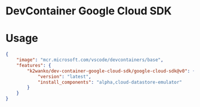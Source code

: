 # DevContainer Google Cloud SDK

# Usage

```json
{
    "image": "mcr.microsoft.com/vscode/devcontainers/base",
    "features": {
        "k2wanko/dev-container-google-cloud-sdk/google-cloud-sdk@v0": {
            "version": "latest",
            "install_components": "alpha,cloud-datastore-emulator"
        }
    }
}
```
